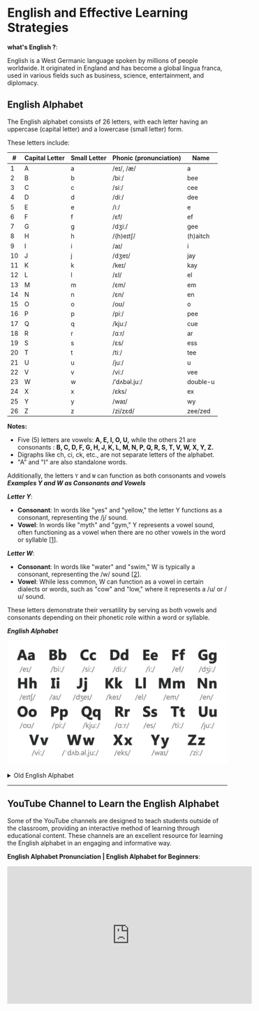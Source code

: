 # English and Effective Learning Strategies

**what's English ?**:

English is a West Germanic language spoken by millions of people worldwide. It originated in England and has become a global lingua franca, used in various fields such as business, science, entertainment, and diplomacy.

## English Alphabet

The English alphabet consists of 26 letters, with each letter having an uppercase (capital letter) and a lowercase (small letter) form.

These letters include:

| #   | Capital Letter | Small Letter | Phonic (pronunciation) | Name  |
| --- | -------------- | ------------ | ----------------------- | ----- |
| 1   | A              | a            | /eɪ/, /æ/               | a     |
| 2   | B              | b            | /biː/                   | bee   |
| 3   | C              | c            | /siː/                   | cee   |
| 4   | D              | d            | /diː/                   | dee   |
| 5   | E              | e            | /iː/                    | e     |
| 6   | F              | f            | /ɛf/                    | ef    |
| 7   | G              | g            | /dʒiː/                  | gee   |
| 8   | H              | h            | /(h)eɪtʃ/               | (h)aitch |
| 9   | I              | i            | /aɪ/                    | i     |
| 10  | J              | j            | /dʒeɪ/                  | jay   |
| 11  | K              | k            | /keɪ/                   | kay   |
| 12  | L              | l            | /ɛl/                    | el    |
| 13  | M              | m            | /ɛm/                    | em    |
| 14  | N              | n            | /ɛn/                    | en    |
| 15  | O              | o            | /oʊ/                    | o     |
| 16  | P              | p            | /piː/                   | pee   |
| 17  | Q              | q            | /kjuː/                  | cue   |
| 18  | R              | r            | /ɑːr/                   | ar    |
| 19  | S              | s            | /ɛs/                    | ess   |
| 20  | T              | t            | /tiː/                   | tee   |
| 21  | U              | u            | /juː/                   | u     |
| 22  | V              | v            | /viː/                   | vee   |
| 23  | W              | w            | /ˈdʌbəl.juː/            | double-u |
| 24  | X              | x            | /ɛks/                   | ex    |
| 25  | Y              | y            | /waɪ/                   | wy    |
| 26  | Z              | z            | /zi/zɛd/                | zee/zed |

**Notes:**

- Five (5) letters are vowels: **A, E, I, O, U,** while the others 21 are consonants : **B, C, D, F, G, H, J, K, L, M, N, P, Q, R, S, T, V, W, X, Y, Z.**
- Digraphs like ch, ci, ck, etc., are not separate letters of the alphabet.
- "A" and "I" are also standalone words.

Additionally, the letters `Y` and `W` can function as both consonants and vowels  
***Examples Y and W as Consonants and Vowels***

***Letter Y***:

- **Consonant**: In words like "yes" and "yellow," the letter Y functions as a consonant, representing the /j/ sound.
- **Vowel**: In words like "myth" and "gym," Y represents a vowel sound, often functioning as a vowel when there are no other vowels in the word or syllable [[1](https://www.merriam-webster.com/grammar/why-y-is-sometimes-a-vowel-usage)].

***Letter W***:

- **Consonant**: In words like "water" and "swim," W is typically a consonant, representing the /w/ sound [[2](https://www.dictionary.com/e/w-vowel/)].
- **Vowel**: While less common, W can function as a vowel in certain dialects or words, such as "cow" and "low," where it represents a /u/ or /ʊ/ sound.

These letters demonstrate their versatility by serving as both vowels and consonants depending on their phonetic role within a word or syllable.

***English Alphabet***

![Alphabet](/A1-Images/1%20English%20Alphabet.mp4.png)

<details>

<summary>Old English Alphabet</summary>

The Old English alphabet, recorded in 1011 by monk Byrhtferð, comprised 29 letters. It included the 24 letters of the Latin alphabet, such as A, B, C, ..., Z, & (ampersand), and also featured five additional English letters:

1. **Long S (ſ):** Representing the s sound, it resembled an elongated lowercase f.
2. **Eth (Ð and ð):** Denoted the th sound, similar to the modern "th" in "this."
3. **Thorn (þ):** Also symbolized the th sound, often confused with eth.
4. **Wynn (ƿ):** Represented the w sound, later replaced by the letter "w" in Modern English.
5. **Ash (ᚫ; later Æ and æ):** Signified the ae diphthong, eventually evolving into the ligature Æ in later Old English and eventually Modern English.

In Old English, the alphabet lacked the letters J, U, and W, which were introduced later in Modern English.

The Old English alphabet consisted of 24 Latin letters and five additional English letters, including symbols for specific sounds like thorn and eth [[1](https://en.wikipedia.org/wiki/Old_English_Latin_alphabet)]. It didn't include the letters J, U, and W, which were incorporated into Modern English [[6](https://www.youtube.com/watch?v=wJxKyh9e5_A)].

The English alphabet is derived from the Latin script.
The ampersand (&) was the 27th letter until 1835.
The English alphabet is derived from the Latin script.
Old English had 29 letters and did not include J, U, and W.

</details>

---------

## YouTube Channel to Learn the English Alphabet

Some of the YouTube channels are designed to teach students outside of the classroom, providing an interactive method of learning through educational content. These channels are an excellent resource for learning the English alphabet in an engaging and informative way.

**English Alphabet Pronunciation | English Alphabet for Beginners**:

<iframe width="560" height="315" src="https://www.youtube.com/embed/um3YrKRfsr0?si=Y394SljneyMse0XG" title="YouTube video player" frameborder="0" allow="accelerometer; autoplay; clipboard-write; encrypted-media; gyroscope; picture-in-picture; web-share" referrerpolicy="strict-origin-when-cross-origin" allowfullscreen></iframe>